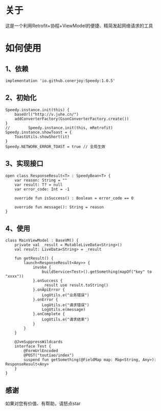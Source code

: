 # 关于

这是一个利用Retrofit+协程+ViewModel的便捷、精简发起网络请求的工具

# 如何使用

## 1、依赖

    implementation 'io.github.conerjoy:Speedy:1.0.5'
  
## 2、初始化

    Speedy.instance.init(this) {
        baseUrl("http://v.juhe.cn/")
        addConverterFactory(GsonConverterFactory.create())
    }
    //        Speedy.instance.init(this, mRetrofit)
    Speedy.instance.showToast = {
        ToastUtils.showShort(it)
    }
    Speedy.NETWORK_ERROR_TOAST = true // 全局生效
    
## 3、实现接口

    open class ResponseResult<T> : SpeedyBean<T> {
        var reason: String = ""
        var result: T? = null
        var error_code: Int = -1

        override fun isSuccess() : Boolean = error_code == 0

        override fun message(): String = reason
    }
    
## 4、使用

    class MainViewModel : BaseVM() {
        private val _result = MutableLiveData<String>()
        val result: LiveData<String> = _result

        fun getResult() {
            launch<ResponseResult<Any>> {
                invoke {
                    buildService<Test>().getSomething(mapOf("key" to "xxxx"))
                }.onSuccess {
                    _result use result.toString()
                }.onApiError {
                    LogUtils.e("业务错误")
                }.onError {
                    LogUtils.e("请求错误")
                    LogUtils.e(message)
                }.onComplete {
                    LogUtils.e("请求结束")
                }
            }
        }

        @JvmSuppressWildcards
        interface Test {
            @FormUrlEncoded
            @POST("toutiao/index")
            suspend fun getSomething(@FieldMap map: Map<String, Any>): ResponseResult<Any>
        }
    }

## 感谢
如果对您有价值、有帮助，请怒点star
